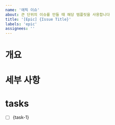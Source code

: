 ```yaml
---
name: '에픽 이슈'
about: 큰 단위의 이슈를 만들 때 해당 템플릿을 사용합니다
title: '[Epic] {Issue Title}'
labels: 'epic'
assignees: ''
---
```


<!-- 해당 이슈는 에픽 이슈로 작업 단위가 되어서는 안됩니다. -->
<!-- 실제 작업은 Task 이슈 단위로 진행해주세요. -->

# 개요

<!-- 이슈의 개요를 2~3 줄 내외로 요약해주세요. -->

# 세부 사항

<!-- 필요 시 해당 이슈에 대한 세부 사항을 작성해주세요/ -->

# tasks

<!-- 이슈를 해결하기 위해 필요한 세부 구현 사항을 작성해주세요: 이후 `convert to issue`로 이슈를 생성해주세요 -->

- [ ] {task-1}
